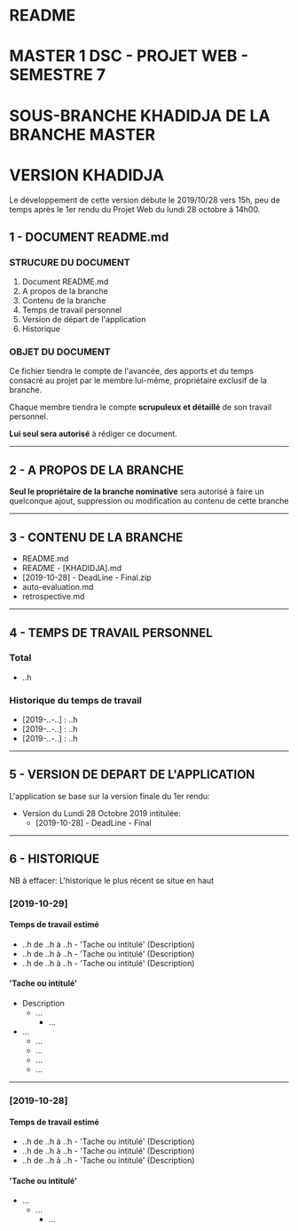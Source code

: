 # README
# MASTER 1 DSC - PROJET WEB - SEMESTRE 7
# SOUS-BRANCHE KHADIDJA DE LA BRANCHE MASTER
# VERSION KHADIDJA

Le développement de cette version débute le 2019/10/28 vers 15h, peu de temps après le 1er rendu du Projet Web du lundi 28 octobre à 14h00.


## 1 - DOCUMENT README.md

### STRUCURE DU DOCUMENT

1. Document README.md
2. A propos de la branche
3. Contenu de la branche
4. Temps de travail personnel
5. Version de départ de l'application
6. Historique

### OBJET DU DOCUMENT

Ce fichier tiendra le compte de l'avancée, des apports et du temps consacré au projet par le membre lui-même, propriétaire exclusif de la branche.

Chaque membre tiendra le compte **scrupuleux et détaillé** de son travail personnel.

**Lui seul sera autorisé** à rédiger ce document.

----------------------------------

## 2 - A PROPOS DE LA BRANCHE

**Seul le propriétaire de la branche nominative** sera autorisé à faire un quelconque ajout, suppression ou modification au contenu de cette branche


----------------------------------

## 3 - CONTENU DE LA BRANCHE

* README.md
* README - [KHADIDJA].md
* [2019-10-28] - DeadLine - Final.zip
* auto-evaluation.md
* retrospective.md


----------------------------------

## 4 - TEMPS DE TRAVAIL PERSONNEL

### Total

* ..h

### Historique du temps de travail

* [2019-..-..] : ..h
* [2019-..-..] : ..h
* [2019-..-..] : ..h


----------------------------------

## 5 - VERSION DE DEPART DE L'APPLICATION

L'application se base sur la version finale du 1er rendu:
* Version du Lundi 28 Octobre 2019 intitulée:
	* [2019-10-28] - DeadLine - Final


----------------------------------

## 6 - HISTORIQUE 

NB à effacer: L'historique le plus récent se situe en haut

### [2019-10-29]

#### Temps de travail estimé

* ..h de ..h à ..h - 'Tache ou intitulé' (Description)
* ..h de ..h à ..h - 'Tache ou intitulé' (Description)
* ..h de ..h à ..h - 'Tache ou intitulé' (Description)

#### 'Tache ou intitulé'

* Description
	* ...
		* ...
* ...
	* ...
	* ...
	* ...
	* ...


_____________________________________________________________


### [2019-10-28]

#### Temps de travail estimé

* ..h de ..h à ..h - 'Tache ou intitulé' (Description)
* ..h de ..h à ..h - 'Tache ou intitulé' (Description)
* ..h de ..h à ..h - 'Tache ou intitulé' (Description)

#### 'Tache ou intitulé'

* ...
	* ...
		* ...
